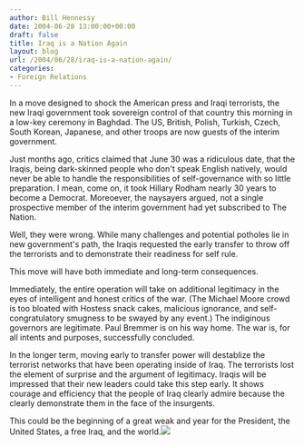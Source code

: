 ```yaml
---
author: Bill Hennessy
date: 2004-06-28 13:00:00+00:00
draft: false
title: Iraq is a Nation Again
layout: blog
url: /2004/06/28/iraq-is-a-nation-again/
categories:
- Foreign Relations
---
```


In a move designed to shock the American press and Iraqi terrorists, the new Iraqi government took sovereign control of that country this morning in a low-key ceremony in Baghdad. The US, British, Polish, Turkish, Czech, South Korean, Japanese, and other troops are now guests of the interim government.  
  
Just months ago, critics claimed that June 30 was a ridiculous date, that the Iraqis, being dark-skinned people who don't speak English natively, would never be able to handle the responsibilities of self-governance with so little preparation. I mean, come on, it took Hillary Rodham nearly 30 years to become a Democrat. Moreoever, the naysayers argued, not a single prospective member of the interim government had yet subscribed to The Nation.   
  
Well, they were wrong. While many challenges and potential potholes lie in new government's path, the Iraqis requested the early transfer to throw off the terrorists and to demonstrate their readiness for self rule.   
  
This move will have both immediate and long-term consequences.  
  
Immediately, the entire operation will take on additional legitimacy in the eyes of intelligent and honest critics of the war. (The Michael Moore crowd is too bloated with Hostess snack cakes, malicious ignorance, and self-congratulatory smugness to be swayed by any event.) The indiginous governors are legitimate. Paul Bremmer is on his way home. The war is, for all intents and purposes, successfully concluded.  
  
In the longer term, moving early to transfer power will destablize the terrorist networks that have been operating inside of Iraq. The terrorists lost the element of surprise and the argument of legitimacy. Iraqis will be impressed that their new leaders could take this step early. It shows courage and efficiency that the people of Iraq clearly admire because the clearly demonstrate them in the face of the insurgents.  
  
This could be the beginning of a great weak and year for the President, the United States, a free Iraq, and the world.![](https://blog.billhennessy.com/aggbug.aspx?PostID=734)

